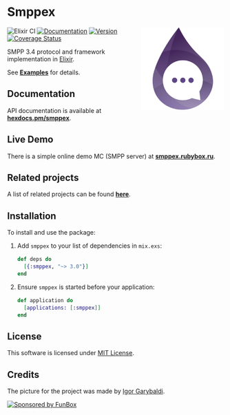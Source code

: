 # Smppex

<img align="right" width="192" height="192"
     alt="Smppex avatar: Elixir logo with a chat bubble"
     src="./logo.png">

![Elixir CI](https://github.com/funbox/smppex/workflows/Elixir%20CI/badge.svg)
[![Documentation](https://img.shields.io/badge/docs-hexpm-blue.svg)](http://hexdocs.pm/smppex)
[![Version](https://img.shields.io/hexpm/v/smppex.svg)](https://hex.pm/packages/smppex)
[![Coverage Status](https://coveralls.io/repos/github/funbox/smppex/badge.svg?branch=master&1504538909)](https://coveralls.io/github/funbox/smppex?branch=master)

SMPP 3.4 protocol and framework implementation in [Elixir](http://elixir-lang.org).

See **[Examples](https://hexdocs.pm/smppex/examples.html)** for details.

## Documentation

API documentation is available at **[hexdocs.pm/smppex](http://hexdocs.pm/smppex)**.

## Live Demo

There is a simple online demo MC (SMPP server) at **[smppex.rubybox.ru](http://smppex.rubybox.ru)**.

## Related projects

A list of related projects can be found **[here](https://hexdocs.pm/smppex/projects.html)**.

## Installation

To install and use the package:

1. Add `smppex` to your list of dependencies in `mix.exs`:

   ```elixir
   def deps do
     [{:smppex, "~> 3.0"}]
   end
   ```

2. Ensure `smppex` is started before your application:

   ```elixir
   def application do
     [applications: [:smppex]]
   end
   ```

## License

This software is licensed under [MIT License](LICENSE).

## Credits

The picture for the project was made by [Igor Garybaldi](http://pandabanda.com/).

[![Sponsored by FunBox](https://funbox.ru/badges/sponsored_by_funbox_centered.svg)](https://funbox.ru)
